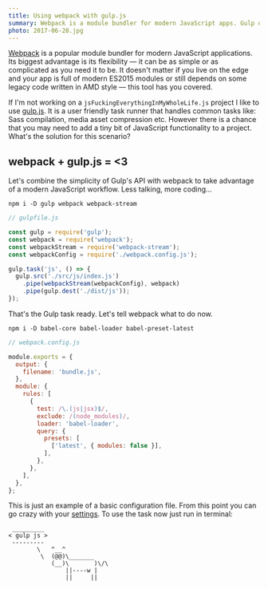 ```yaml
---
title: Using webpack with gulp.js
summary: Webpack is a module bundler for modern JavaScript apps. Gulp describes itself as a platform-agnostic task runner. Can they work together? Easily! Take a look.
photo: 2017-06-28.jpg
---
```


[Webpack](https://webpack.js.org/) is a popular module bundler for modern JavaScript applications. Its biggest advantage is its flexibility — it can be as simple or as complicated as you need it to be. It doesn't matter if you live on the edge and your app is full of modern ES2015 modules or still depends on some legacy code written in AMD style — this tool has you covered.

If I'm not working on a `jsFuckingEverythingInMyWholeLife.js` project I like to use [gulp.js](http://gulpjs.com/). It is a user friendly task runner that handles common tasks like: Sass compilation, media asset compression etc. However there is a chance that you may need to add a tiny bit of JavaScript functionality to a project. What's the solution for this scenario?

## webpack + gulp.js = <3

Let's combine the simplicity of Gulp's API with webpack to take advantage of a modern JavaScript workflow. Less talking, more coding…

```
npm i -D gulp webpack webpack-stream
```

```js
// gulpfile.js

const gulp = require('gulp');
const webpack = require('webpack');
const webpackStream = require('webpack-stream');
const webpackConfig = require('./webpack.config.js');

gulp.task('js', () => {
  gulp.src('./src/js/index.js')
    .pipe(webpackStream(webpackConfig), webpack)
    .pipe(gulp.dest('./dist/js'));
});
```

That's the Gulp task ready. Let's tell webpack what to do now.

```
npm i -D babel-core babel-loader babel-preset-latest
```

```js
// webpack.config.js

module.exports = {
  output: {
    filename: 'bundle.js',
  },
  module: {
    rules: [
      {
        test: /\.(js|jsx)$/,
        exclude: /(node_modules)/,
        loader: 'babel-loader',
        query: {
          presets: [
            ['latest', { modules: false }],
          ],
        },
      },
    ],
  },
};
```

This is just an example of a basic configuration file. From this point you can go crazy with your [settings](https://webpack.js.org/configuration/). To use the task now just run in terminal:

```
 _________
< gulp js >
 ---------
        \   ^__^
         \  (@@)\_______
            (__)\       )\/\
                ||----w |
                ||     ||
```
